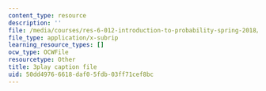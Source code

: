 ```yaml
---
content_type: resource
description: ''
file: /media/courses/res-6-012-introduction-to-probability-spring-2018/50dd49766618daf05fdb03ff71cef8bc_K-ck5dOsPgQ.srt
file_type: application/x-subrip
learning_resource_types: []
ocw_type: OCWFile
resourcetype: Other
title: 3play caption file
uid: 50dd4976-6618-daf0-5fdb-03ff71cef8bc
---
```


